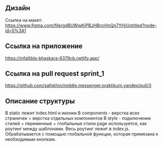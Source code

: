 ## Дизайн
Ссылка на макет:
https://www.figma.com/file/gdBUWwKjPBJHBncHnQn7YH/Untitled?node-id=0%3A1

## Ссылка на приложение
https://infallible-bhaskara-6379cb.netlify.app/

## Ссылка на pull request sprint_1
https://github.com/safokhin/middle.messenger.praktikum.yandex/pull/3

## Описание структуры
В static лежит index.html и иконки
В components - верстка всех страничек + верстка отдельных компонентов
В style - подключение стилей + переменные + глобальные стили
page используется, как роутинг между шаблонами. Весь роутинг лежит в index.js. Обрабатывается с помощью глобальной функции, которая примязана к необходимым кнопкам.

